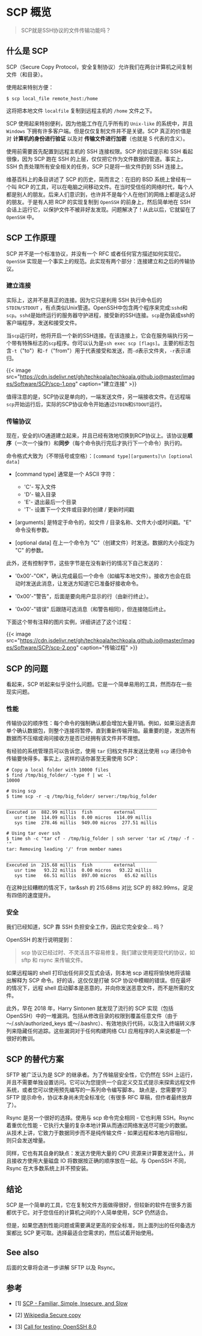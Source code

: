 # SCP 概览


> SCP就是SSH协议的文件传输功能吗？

<!--more-->

## 什么是 SCP

SCP（Secure Copy Protocol，安全复制协议）允许我们在两台计算机之间复制文件（和目录）。

使用起来特别方便：

```Shell
$ scp local_file remote_host:/home
```

这将把本地文件 `localfile` 复制到远程主机的 `/home` 文件之下。

SCP 使用起来特别便利，因为他能工作在几乎所有的 `Unix-like` 的系统中，并且 `Windows` 下拥有许多客户端。但是仅仅复制文件并不是关键。SCP 真正的价值是对 **计算机的身份进行验证** 以及对 **传输文件进行加密**（也就是 S 代表的含义）。

使用前需要首先配置到远程主机的 SSH 连接权限。SCP 的验证提示和 SSH 看起很像，因为 SCP 跑在 SSH 的上层，仅仅把它作为文件数据的管道。事实上，SSH 负责处理所有安全相关的任务，SCP 只是将一些文件扔到 SSH 连接上。

维基百科上的条目讲述了 SCP 的历史，简而言之：在旧的 BSD 系统上曾经有一个叫 RCP 的工具，可以在电脑之间移动文件。在当时受信任的网络时代，每个人都是别人的朋友。后来人们意识到，也许并不是每个人在他们的网络上都是这么好的朋友。于是有人把 RCP 的实现复制到 `OpenSSH` 的前身上，然后简单地在 SSH 会话上运行它，以保护文件不被非好友发现。问题解决了！从此以后，它就留在了 `OpenSSH` 中。

## SCP 工作原理

SCP 并不是一个标准协议，并没有一个 RFC 或者任何官方描述如何实现它。`OpenSSH` 实现是一个事实上的规范。此实现有两个部分：连接建立和之后的传输协议。

### 建立连接

实际上，这并不是真正的连接。因为它只是利用 SSH 执行命令后的 `STDIN/STDOUT` ，有点类似Unix管道。OpenSSH中包含两个程序来完成:`sshd`和`scp`。`sshd`是始终运行的服务器守护进程，接受新的SSH连接。`scp`是伪装成ssh的客户端程序，发送和接受文件。

当`scp`运行时，他将开启一个新的SSH连接。在该连接上，它会在服务端执行另一个带有特殊标志的`scp`程序。你可以认为是`ssh exec scp [flags]`。主要的标志包含`-t`（"to"）和`-f`（"from"）用于代表接受和发送，而`-d`表示文件夹，`-r`表示递归。

{{< image src="https://cdn.jsdelivr.net/gh/techkoala/techkoala.github.io@master/images/Software/SCP/scp-1.png" caption="建立连接" >}} 

值得注意的是，SCP协议是单向的，一端发送文件，另一端接收文件。在远程端`scp`开始运行后，实际的SCP协议命令开始通过`STDIN`和`STDOUT`运行。

### 传输协议

现在，安全的I/O通道建立起来，并且已经有效地切换到RCP协议上。该协议是**顺序**（一次一个操作）和**同步**（每个命令执行完后才执行下一个命令）执行的。

命令格式大致为（不带括号或空格）：`[command type][arguments]\n [optional data]`

 - [command type] 通常是一个 ASCII 字符：
    - 'C'- 写入文件
    - 'D'- 输入目录
    - 'E'- 退出最后一个目录
    - 'T'- 设置下一个文件或目录的创建 / 更新时间戳

 - [arguments] 是特定于命令的，如文件 / 目录名称、文件大小或时间戳。"E" 命令没有参数。

 - [optional data] 在上一个命令为 "C"（创建文件）时发送。数据的大小指定为 "C" 的参数。

此外，还有控制字节，这些字节是在没有新行的情况下自己发送的：

  - '0x00'-"OK"，确认完成最后一个命令（如编写本地文件）。接收方也会在启动时发送此消息，让发送方知道它已准备好接收命令。

  - '0x00'-"警告"，后面是要向用户显示的行（由新行终止）。

  - '0x00'-"错误" 后跟随可选消息（和警告相同），但连接随后终止。

下面这个带有注释的图片实例，详细讲述了这个过程：

{{< image src="https://cdn.jsdelivr.net/gh/techkoala/techkoala.github.io@master/images/Software/SCP/scp-2.png" caption="传输过程" >}} 

## SCP 的问题

看起来，SCP 听起来似乎没什么问题。它是一个简单易用的工具，然而存在一些现实问题。

### 性能

传输协议的顺序性：每个命令的强制确认都会增加大量开销。例如，如果沿途丢弃单个确认数据包，则整个连接将暂停，直到重新传输开始。最重要的是，发送所有数据而不压缩或询问接收方是否已经拥有该文件并不理想。

有经验的系统管理员可以告诉您，使用 `tar` 归档文件并发送比使用 `scp` 递归命令传输要快得多。事实上，这样的话你甚至无需使用 SCP：

```Shell
# Copy a local folder with 10000 files
$ find /tmp/big_folder/ -type f | wc -l
10000

# Using scp
$ time scp -r -q /tmp/big_folder/ server:/tmp/big_folder

________________________________________________________
Executed in  882.99 millis	fish       	external
   usr time  114.09 millis	0.00 micros  114.09 millis
   sys time  278.46 millis  949.00 micros  277.51 millis

# Using tar over ssh
$ time sh -c "tar cf - /tmp/big_folder | ssh server 'tar xC /tmp/ -f -'"
tar: Removing leading '/' from member names

________________________________________________________
Executed in  215.68 millis	fish       	external
   usr time   93.22 millis	0.00 micros   93.22 millis
   sys time   66.51 millis  897.00 micros   65.62 millis
```

在这种比较糟糕的情况下，tar&ssh 的 215.68ms 对比 SCP 的 882.99ms，足足有四倍的速度提升。

### 安全

我们已经知道，SCP 靠 SSH 负担安全工作，因此它完全安全... 吗？

OpenSSH 的发行说明提到：

>scp 协议已经过时、不灵活且不容易修复。我们建议使用更现代的协议，如 sftp 和 rsync 来传输文件。

如果远程端的 shell 打印出任何非交互式会话，则本地 scp 进程将愉快地将该输出解释为 SCP 命令。好的话，这仅仅是打破 SCP 协议中模糊的错误。但在最坏的情况下，远程 shell 启动脚本是恶意的，并向你发送恶意文件，而不是所需的文件。

此外，早在 2018 年，Harry Sintonen 就发现了流行的 SCP 实现（包括 OpenSSH）中的一堆漏洞。包括从修改目录的权限到覆盖任意文件（由于～/.ssh/authorized_keys 或～/.bashrc）、有效地执行代码，以及注入终端转义序列来隐藏任何追踪。这些漏洞对于任何构建网络 CLI 应用程序的人来说都是一个很好的教训。

## SCP 的替代方案

SFTP 被广泛认为是 SCP 的继承者。为了传输层安全性，它仍然在 SSH 上运行，并且不需要单独设置访问。它可以为您提供一个自定义交互式提示来探索远程文件系统，或者您可以使用预先编写的一系列命令编写脚本。
缺点是，您需要学习 SFTP 提示命令，协议本身尚未完全标准化（有很多 RFC 草稿，但作者最终放弃了）。

Rsync 是另一个很好的选择。使用与 scp 命令完全相同 - 它也利用 SSH。Rsync 着重优化性能 - 它执行大量的复杂本地计算从而通过网络发送尽可能少的数据。从技术上讲，它致力于数据同步而不是纯传输文件 - 如果远程和本地内容相似，则只会发送增量。

同样，它也有其自身的缺点：发送方使用大量的 CPU 资源来计算要发送什么，并且接收方使用大量磁盘 IO 将数据按正确的顺序放在一起。与 OpenSSH 不同，Rsync 在大多数系统上并不预安装。

## 结论

SCP 是一个简单的工具，它在复制文件方面做得很好，但较新的软件在很多方面都优于它。对于您信任的计算机之间的个人简单使用，SCP 仍然适合。

但是，如果您遇到性能问题或需要满足更高的安全标准，则上面列出的任何备选方案都比 SCP 更可取。选择最适合您需求的，然后试着开始使用。

## See also

后面的文章将会进一步讲解 SFTP 以及 Rsync。

## 参考

- [1] [SCP - Familiar, Simple, Insecure, and Slow](https://gravitational.com/blog/scp-familiar-simple-insecure-slow/)

- [2] [Wikipedia Secure copy](https://en.wikipedia.org/wiki/Secure_copy)

- [3] [Call for testing: OpenSSH 8.0](https://lists.mindrot.org/pipermail/openssh-unix-dev/2019-March/037672.html)
